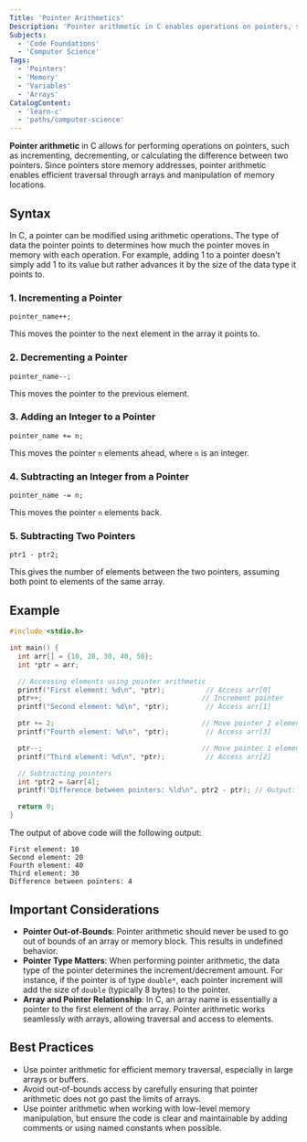 ```yaml
---
Title: 'Pointer Arithmetics'
Description: 'Pointer arithmetic in C enables operations on pointers, such as incrementing, decrementing, or finding the difference between two pointers.'
Subjects:
  - 'Code Foundations'
  - 'Computer Science'
Tags:
  - 'Pointers'
  - 'Memory'
  - 'Variables'
  - 'Arrays'
CatalogContent:
  - 'learn-c'
  - 'paths/computer-science'
---
```


**Pointer arithmetic** in C allows for performing operations on pointers, such as incrementing, decrementing, or calculating the difference between two pointers. Since pointers store memory addresses, pointer arithmetic enables efficient traversal through arrays and manipulation of memory locations.

## Syntax

In C, a pointer can be modified using arithmetic operations. The type of data the pointer points to determines how much the pointer moves in memory with each operation. For example, adding 1 to a pointer doesn't simply add 1 to its value but rather advances it by the size of the data type it points to.

### 1. Incrementing a Pointer

```pseudo
pointer_name++;
```

This moves the pointer to the next element in the array it points to.

### 2. Decrementing a Pointer

```pseudo
pointer_name--;
```

This moves the pointer to the previous element.

### 3. Adding an Integer to a Pointer

```pseudo
pointer_name += n;
```

This moves the pointer `n` elements ahead, where `n` is an integer.

### 4. Subtracting an Integer from a Pointer

```pseudo
pointer_name -= n;
```

This moves the pointer `n` elements back.

### 5. Subtracting Two Pointers

```pseudo
ptr1 - ptr2;
```

This gives the number of elements between the two pointers, assuming both point to elements of the same array.

## Example

```c
#include <stdio.h>

int main() {
  int arr[] = {10, 20, 30, 40, 50};
  int *ptr = arr;

  // Accessing elements using pointer arithmetic
  printf("First element: %d\n", *ptr);          // Access arr[0]
  ptr++;                                       // Increment pointer
  printf("Second element: %d\n", *ptr);         // Access arr[1]

  ptr += 2;                                    // Move pointer 2 elements ahead
  printf("Fourth element: %d\n", *ptr);         // Access arr[3]

  ptr--;                                       // Move pointer 1 element back
  printf("Third element: %d\n", *ptr);          // Access arr[2]

  // Subtracting pointers
  int *ptr2 = &arr[4];
  printf("Difference between pointers: %ld\n", ptr2 - ptr); // Output: 4

  return 0;
}
```

The output of above code will the following output:

```shell
First element: 10
Second element: 20
Fourth element: 40
Third element: 30
Difference between pointers: 4
```

## Important Considerations

- **Pointer Out-of-Bounds**: Pointer arithmetic should never be used to go out of bounds of an array or memory block. This results in undefined behavior.
- **Pointer Type Matters**: When performing pointer arithmetic, the data type of the pointer determines the increment/decrement amount. For instance, if the pointer is of type `double*`, each pointer increment will add the size of `double` (typically 8 bytes) to the pointer.
- **Array and Pointer Relationship**: In C, an array name is essentially a pointer to the first element of the array. Pointer arithmetic works seamlessly with arrays, allowing traversal and access to elements.

## Best Practices

- Use pointer arithmetic for efficient memory traversal, especially in large arrays or buffers.
- Avoid out-of-bounds access by carefully ensuring that pointer arithmetic does not go past the limits of arrays.
- Use pointer arithmetic when working with low-level memory manipulation, but ensure the code is clear and maintainable by adding comments or using named constants when possible.
